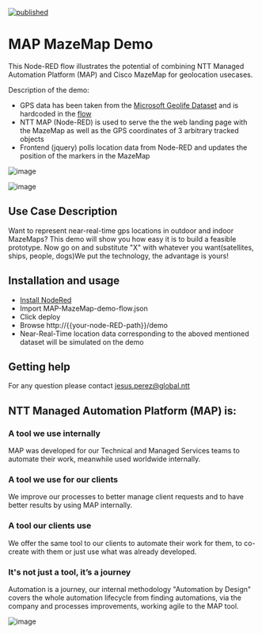 [![published](https://static.production.devnetcloud.com/codeexchange/assets/images/devnet-published.svg)](https://developer.cisco.com/codeexchange/github/repo/nttde/map-mazemap-demo)

# MAP MazeMap Demo

This Node-RED flow illustrates the potential of combining NTT Managed Automation Platform (MAP) and Cisco MazeMap for geolocation usecases.

Description of the demo: 

* GPS data has been taken from the [Microsoft Geolife Dataset](https://www.microsoft.com/en-us/download/details.aspx?id=52367) and is hardcoded in the [flow](https://github.com/nttde/map-mazemap-demo/blob/master/MAP-MazeMap-demo-flow.json)
* NTT MAP (Node-RED) is used to serve the the web landing page with the MazeMap as well as the GPS coordinates of 3 arbitrary tracked objects
* Frontend (jquery) polls location data from Node-RED and updates the position of the markers in the MazeMap

![image](https://user-images.githubusercontent.com/7114726/124941616-37c74380-e00b-11eb-92c8-3199bb7d4e04.png)

![image](https://user-images.githubusercontent.com/7114726/124941726-50375e00-e00b-11eb-8864-10746806dba3.png)



## Use Case Description

Want to represent near-real-time gps locations in outdoor and indoor MazeMaps? This demo will show you how easy it is to build a feasible prototype. Now go on and substitute "X" with whatever you want(satellites, ships, people, dogs)We put the technology, the advantage is yours!

## Installation and usage
* [Install NodeRed](https://nodered.org/docs/getting-started/local)
* Import MAP-MazeMap-demo-flow.json
* Click deploy
* Browse http://{{your-node-RED-path}}/demo
* Near-Real-Time location data corresponding to the aboved mentioned dataset will be simulated on the demo

## Getting help

For any question please contact jesus.perez@global.ntt

## NTT Managed Automation Platform (MAP) is:
### A tool we use internally
MAP was developed for our Technical and Managed Services teams to automate their work, meanwhile used worldwide internally.
### A tool we use for our clients
We improve our processes to better manage client requests and to have better results by using MAP internally.
### A tool our clients use
We offer the same tool to our clients to automate their work for them, to co-create with them or just use what was already developed.
### It's not just a tool, it’s a journey
Automation is a journey, our internal methodology "Automation by Design" covers the whole automation lifecycle from finding automations, via the company and processes improvements, working agile to the MAP tool.

![image](https://user-images.githubusercontent.com/7114726/124960452-a365dc80-e01c-11eb-8daf-5805965c4d94.png)

